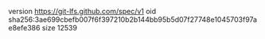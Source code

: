 version https://git-lfs.github.com/spec/v1
oid sha256:3ae699cbefb007f6f397210b2b144bb95b5d07f27748e1045703f97ae8efe386
size 12539
